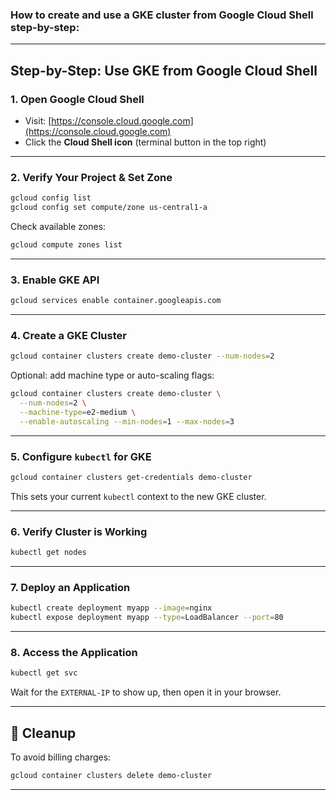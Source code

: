 
### How to **create and use a GKE cluster from Google Cloud Shell** step-by-step:

---

## Step-by-Step: Use GKE from Google Cloud Shell

### 1. **Open Google Cloud Shell**
- Visit: [https://console.cloud.google.com](https://console.cloud.google.com)
- Click the **Cloud Shell icon** (terminal button in the top right)

---

### 2. **Verify Your Project & Set Zone**
```bash
gcloud config list
gcloud config set compute/zone us-central1-a
```

Check available zones:
```bash
gcloud compute zones list
```

---

### 3. **Enable GKE API**
```bash
gcloud services enable container.googleapis.com
```

---

### 4. **Create a GKE Cluster**
```bash
gcloud container clusters create demo-cluster --num-nodes=2
```

Optional: add machine type or auto-scaling flags:
```bash
gcloud container clusters create demo-cluster \
  --num-nodes=2 \
  --machine-type=e2-medium \
  --enable-autoscaling --min-nodes=1 --max-nodes=3
```

---

### 5. **Configure `kubectl` for GKE**
```bash
gcloud container clusters get-credentials demo-cluster
```

This sets your current `kubectl` context to the new GKE cluster.

---

### 6. **Verify Cluster is Working**
```bash
kubectl get nodes
```

---

### 7. **Deploy an Application**
```bash
kubectl create deployment myapp --image=nginx
kubectl expose deployment myapp --type=LoadBalancer --port=80
```

---

### 8. **Access the Application**
```bash
kubectl get svc
```

Wait for the `EXTERNAL-IP` to show up, then open it in your browser.

---

## 🧹 Cleanup
To avoid billing charges:
```bash
gcloud container clusters delete demo-cluster
```

---
